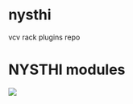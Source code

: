 # nysthi
vcv rack plugins repo  

# NYSTHI modules

![](https://github.com/antoniotuzzi/nysthi/blob/master/images/nysthiCurrentSet.png)




